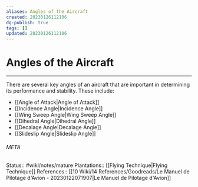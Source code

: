 ```yaml
---
aliases: Angles of the Aircraft
created: 20230126112106
dg-publish: true
tags: []
updated: 20230126112106
---
```

# Angles of the Aircraft
---
There are several key angles of an aircraft that are important in determining its performance and stability. These include:
- [[Angle of Attack\|Angle of Attack]]
- [[Incidence Angle\|Incidence Angle]]
- [[Wing Sweep Angle\|Wing Sweep Angle]]
- [[Dihedral Angle\|Dihedral Angle]]
- [[Decalage Angle\|Decalage Angle]]
- [[Slideslip Angle\|Slideslip Angle]]



###### META
Status:: #wiki/notes/mature 
Plantations:: [[Flying Technique\|Flying Technique]]
References:: [[10 Wiki/14 References/Goodreads/Le Manuel de Pilotage d'Avion - 20230122071907\|Le Manuel de Pilotage d'Avion]]

